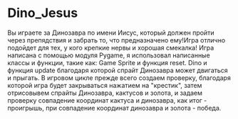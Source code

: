 # Dino_Jesus
Вы играете за Динозавра  по имени Иисус, который должен пройти через препядствия и забрать то, что предназначено ему!Игра отлично подойдет для тех, у кого крепкие нервы и хорошая смекалка!
Игра написана с помощью модуля Pygame, я использовал написанные классы и функции, такие как:
Game Sprite и функция reset. 
Dino и функция update благодаря которой спрайт Динозавра может двигаться и прыгать.
В игровом цикле прежде всего создаем проверку, благодаря которой игра будет закрываться нажатием на "крестик", затем отрисовывем спрайты Динозавра, кактусов и золота, и задаем проверку совпадение координат кактуса и динозавра, как итог - проигрышь, при совпадение координат динозавра и золота - победа.


